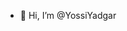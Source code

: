 - 👋 Hi, I’m @YossiYadgar


<!---
YossiYad/YossiYad is a ✨ special ✨ repository because its `README.md` (this file) appears on your GitHub profile.
You can click the Preview link to take a look at your changes.
--->
